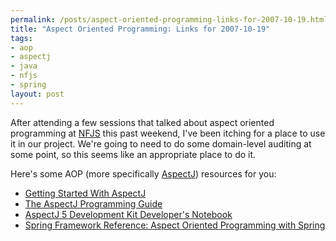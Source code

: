```yaml
--- 
permalink: /posts/aspect-oriented-programming-links-for-2007-10-19.html
title: "Aspect Oriented Programming: Links for 2007-10-19"
tags: 
- aop
- aspectj
- java
- nfjs
- spring
layout: post
---
```

After attending a few sessions that talked about aspect oriented programming at [NFJS](/blog/2007/9/17/nfjs-summary-and-thoughts-on-the-new-england-software-symposium.html) this past weekend, I've been itching for a place to use it in our project. We're going to need to do some domain-level auditing at some point, so this seems like an appropriate place to do it.

Here's some AOP (more specifically [AspectJ](http://www.eclipse.org/aspectj/)) resources for you:

 * [Getting Started With AspectJ](http://www.eclipse.org/aspectj/doc/released/progguide/starting.html)
 * [The AspectJ Programming Guide](http://www.eclipse.org/aspectj/doc/released/progguide/index.html)
 * [AspectJ 5 Development Kit Developer's Notebook](http://www.eclipse.org/aspectj/doc/released/adk15notebook/index.html)
 * [Spring Framework Reference: Aspect Oriented Programming with Spring](http://static.springframework.org/spring/docs/2.0.x/reference/aop.html)

